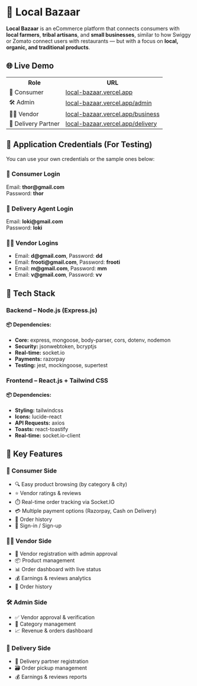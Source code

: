 <h1>🛒 Local Bazaar</h1>
    <p><strong>Local Bazaar</strong> is an eCommerce platform that connects consumers with <strong>local farmers</strong>, <strong>tribal artisans</strong>, and <strong>small businesses</strong>, similar to how Swiggy or Zomato connect users with restaurants — but with a focus on <strong>local, organic, and traditional products</strong>.</p>

<h2>🌐 Live Demo</h2>
    <table>
        <tr>
            <th>Role</th>
            <th>URL</th>
        </tr>
        <tr>
            <td>👤 Consumer</td>
            <td><a href="https://local-bazaar.vercel.app/">local-bazaar.vercel.app</a></td>
        </tr>
        <tr>
            <td>🛠️ Admin</td>
            <td><a href="https://local-bazaar.vercel.app/admin">local-bazaar.vercel.app/admin</a></td>
        </tr>
        <tr>
            <td>🧑‍🌾 Vendor</td>
            <td><a href="https://local-bazaar.vercel.app/business">local-bazaar.vercel.app/business</a></td>
        </tr>
        <tr>
            <td>🚚 Delivery Partner</td>
            <td><a href="https://local-bazaar.vercel.app/delivery">local-bazaar.vercel.app/delivery</a></td>
        </tr>
    </table>

<h2>🔐 Application Credentials (For Testing)</h2>
<p>You can use your own credentials or the sample ones below:</p>

   <h3>👤 Consumer Login</h3>
    <p>Email: <strong>thor@gmail.com</strong><br>Password: <strong>thor</strong></p>

   <h3>🚚 Delivery Agent Login</h3>
    <p>Email: <strong>loki@gmail.com</strong><br>Password: <strong>loki</strong></p>

   <h3>🧑‍🌾 Vendor Logins</h3>
    <ul>
        <li>Email: <strong>d@gmail.com</strong>, Password: <strong>dd</strong></li>
        <li>Email: <strong>frooti@gmail.com</strong>, Password: <strong>frooti</strong></li>
        <li>Email: <strong>m@gmail.com</strong>, Password: <strong>mm</strong></li>
        <li>Email: <strong>v@gmail.com</strong>, Password: <strong>vv</strong></li>
    </ul>

   <h2>🧩 Tech Stack</h2>

   <h3>Backend – Node.js (Express.js)</h3>
    <h4>📦 Dependencies:</h4>
    <ul>
        <li><strong>Core:</strong> express, mongoose, body-parser, cors, dotenv, nodemon</li>
        <li><strong>Security:</strong> jsonwebtoken, bcryptjs</li>
        <li><strong>Real-time:</strong> socket.io</li>
        <li><strong>Payments:</strong> razorpay</li>
        <li><strong>Testing:</strong> jest, mockingoose, supertest</li>
    </ul>

   <h3>Frontend – React.js + Tailwind CSS</h3>
    <h4>📦 Dependencies:</h4>
    <ul>
        <li><strong>Styling:</strong> tailwindcss</li>
        <li><strong>Icons:</strong> lucide-react</li>
        <li><strong>API Requests:</strong> axios</li>
        <li><strong>Toasts:</strong> react-toastify</li>
        <li><strong>Real-time:</strong> socket.io-client</li>
    </ul>

   <h2>🚀 Key Features</h2>

   <h3>👥 Consumer Side</h3>
    <ul>
        <li>🔍 Easy product browsing (by category & city)</li>
        <li>⭐ Vendor ratings & reviews</li>
        <li>⏱️ Real-time order tracking via Socket.IO</li>
        <li>💳 Multiple payment options (Razorpay, Cash on Delivery)</li>
        <li>📜 Order history</li>
        <li>🔐 Sign-in / Sign-up</li>
    </ul>

   <h3>🧑‍🌾 Vendor Side</h3>
    <ul>
        <li>📝 Vendor registration with admin approval</li>
        <li>📦 Product management</li>
        <li>📊 Order dashboard with live status</li>
        <li>💰 Earnings & reviews analytics</li>
        <li>📜 Order history</li>
    </ul>

   <h3>🛠️ Admin Side</h3>
    <ul>
        <li>✅ Vendor approval & verification</li>
        <li>📂 Category management</li>
        <li>📈 Revenue & orders dashboard</li>
    </ul>

   <h3>🚚 Delivery Side</h3>
    <ul>
        <li>🚴 Delivery partner registration</li>
        <li>🗃️ Order pickup management</li>
        <li>💰 Earnings & reviews reports</li>
    </ul>


